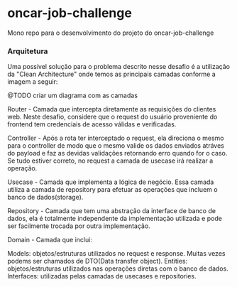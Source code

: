 # oncar-job-challenge

Mono repo para o desenvolvimento do projeto do oncar-job-challenge

### Arquitetura

Uma possível solução para o problema descrito nesse desafio é a utilização da "Clean Architecture" onde temos
as principais camadas conforme a imagem a seguir:

@TODO criar um diagrama com as camadas

Router - Camada que intercepta diretamente as requisições do clientes web. Neste desafio, considere que o request do usuário
proveniente do frontend tem credenciais de acesso válidas e verificadas.

Controller - Após a rota ter interceptado o request, ela direciona o mesmo para o controller de modo que o mesmo valide
os dados enviados atráves do payload e faz as devidas validações retornando erro quando for o caso. Se tudo estiver correto,
no request a camada de usecase irá realizar a operação.

Usecase - Camada que implementa a lógica de negócio. Essa camada utiliza a camada de repository para efetuar as operações
que incluem o banco de dados(storage).

Repository - Camada que tem uma abstração da interface de banco de dados, ela é totalmente independente da implementação utilizada
e pode ser facilmente trocada por outra implementação.

Domain - Camada que inclui:

Models: objetos/estruturas utilizados no request e response. Muitas vezes podems ser chamados de DTO(Data transfer object).
Entities: objetos/estruturas utilizados nas operações diretas com o banco de dados.
Interfaces: utilizadas pelas camadas de usecases e repositories.
